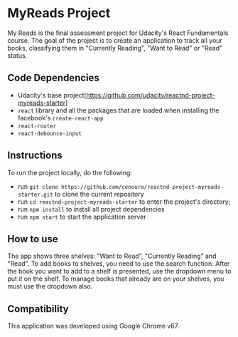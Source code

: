 # MyReads Project

My Reads is the final assessment project for Udacity's React Fundamentals course.
The goal of the project is to create an application to track all your books, classifying them in "Currently Reading", "Want to Read" or "Read" status.

## Code Dependencies
- Udacity's base project[https://github.com/udacity/reactnd-project-myreads-starter]
- `react` library and all the packages that are loaded when installing the facebook's `create-react-app`
- `react-router`
- `react-debounce-input`

## Instructions
To run the project locally, do the following:
- run `git clone https://github.com/cenoura/reactnd-project-myreads-starter.git` to clone the current repository 
- run `cd reactnd-project-myreads-starter` to enter the project's directory;
- run `npm install` to install all project dependencies
- run `npm start` to start the application server

## How to use
The app shows three shelves: "Want to Read", "Currently Reading" and "Read".
To add books to shelves, you need to use the search function. After the book you want to add to a shelf is presented, use the dropdown menu to put it on the shelf.
To manage books that already are on your shelves, you must use the dropdown also.

## Compatibility
This application was developed using Google Chrome v67.